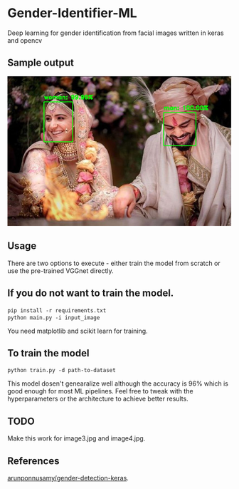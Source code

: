 # Gender-Identifier-ML
Deep learning for gender identification from facial images written in keras and opencv

## Sample output

![](output.jpg)

## Usage

There are two options to execute - either train the model from scratch or use the pre-trained VGGnet directly.

## If you do not want to train the model.

```
pip install -r requirements.txt
python main.py -i input_image

```
  
You need matplotlib and scikit learn for training.

## To train the model

```
python train.py -d path-to-dataset

```

This model dosen't genearalize well although the accuracy is 96% which is good enough for most ML pipelines. Feel free to tweak with  the hyperparameters or the architecture to achieve better results.

## TODO
Make this work for image3.jpg and image4.jpg.

## References

[arunponnusamy/gender-detection-keras](https://github.com/arunponnusamy/gender-detection-keras).
